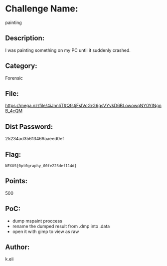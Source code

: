 # Challenge Name:
painting

## Description:
I was painting something on my PC until it suddenly crashed.

## Category:
Forensic

## File:
https://mega.nz/file/4iJnnIiT#QfstjFsIVcGrG6gsVYvkD6BLowowqNY0YINgnB_4cQM

## Dist Password:
25234ad35613469aaeed0ef

## Flag:
`NEXUS{0pt0graphy_00fe223def114d}`

## Points:
500

## PoC:
- dump mspaint proccess
- rename the dumped result from .dmp into .data
- open it with gimp to view as raw

## Author:
k.eii

